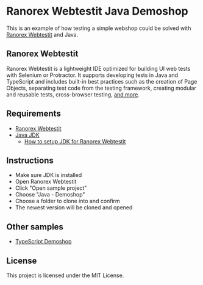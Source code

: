 # Ranorex Webtestit Java Demoshop

This is an example of how testing a simple webshop could be solved with [Ranorex Webtestit](https://www.ranorex.com/webtestit/beta/) and Java.

## Ranorex Webtestit

Ranorex Webtestit is a lightweight IDE optimized for building UI web tests with Selenium or Protractor. It supports developing tests in Java and TypeScript and includes built-in best practices such as the creation of Page Objects, separating test code from the testing framework, creating modular and reusable tests, cross-browser testing, [and more](https://www.ranorex.com/webtestit/beta/).

## Requirements

* [Ranorex Webtestit](https://www.ranorex.com/webtestit/beta/)
* [Java JDK](https://www.oracle.com/technetwork/java/javase/downloads/jdk8-downloads-2133151.html)
	* [How to setup JDK for Ranorex Webtestit](https://discourse.webtestit.com/t/how-to-setup-the-java-jdk-for-use-with-webtestit/23)

## Instructions

* Make sure JDK is installed
* Open Ranorex Webtestit
* Click "Open sample project"
* Choose "Java - Demoshop"
* Choose a folder to clone into and confirm
* The newest version will be cloned and opened

## Other samples

* [TypeScript Demoshop](https://github.com/rxse/ts-demoshop)

## License

This project is licensed under the MIT License.
